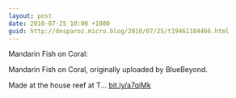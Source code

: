 ```yaml
---
layout: post
date: 2010-07-25 10:00 +1000
guid: http://desparoz.micro.blog/2010/07/25/t19461184466.html
---
```

Mandarin Fish on Coral: 

Mandarin Fish on Coral, originally uploaded by BlueBeyond.

Made at the house reef at T... [bit.ly/a7qiMk](http://bit.ly/a7qiMk)
